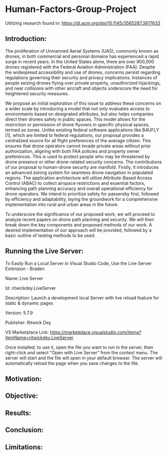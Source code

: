 # Human-Factors-Group-Project

Utilizing research found in: https://dl.acm.org/doi/10.1145/3565287.3617633

## Introduction: 

The proliferation of Unmanned Aerial Systems (UAS), commonly known as drones, in both commercial and personal domains has experienced a rapid surge in recent years. In the United States alone, there are over 900,000 drones registered with the Federal Aviation Administration (FAA). Despite the widespread accessibility and use of drones, concerns persist regarding regulations governing their security and privacy implications. Instances of people seizing drones flying over private property, unauthorized hijackings, and near collisions with other aircraft and objects underscore the need for heightened security measures. 

We propose an initial exploration of this issue to address these concerns on a wider scale by introducing a model that not only evaluates access to environments based on designated attributes, but also helps companies direct their drones safely in public spaces. This model allows for the restriction or permission of drone flyovers in specific physical spaces, termed as zones. Unlike existing federal software applications like B4UFLY [1], which are limited to federal regulations, our proposal provides a centralized source for all flight preferences of the average citizen. This ensures that drone operators cannot invade private areas without prior authorization, aligning with both FAA policies and property owner preferences. This is used to protect people who may be threatened by drone presence or other drone-related security concerns. The contributions of our proposal to human-drone security are manifold. Firstly, it introduces an advanced zoning system for seamless drone navigation in populated regions. The application architecture will utilize Attribute-Based Access Control (ABAC) to collect airspace restrictions and essential factors, enhancing path planning accuracy and overall operational efficiency for drone operators. We intend to prioritize safety for passersby first, followed by efficiency and adaptability, laying the groundwork for a comprehensive implementation into rural and urban areas in the future. 

To underscore the significance of our proposed work, we will proceed to analyze recent papers on drone path planning and security. We will then break down the key components and proposed methods of our work. A desired implementation of our approach will be provided, followed by a basic outline of testing methods to be used.  

## Running the Live Server:

To Easily Run a Local Server in Visual Studio Code, Use the Live Server Extension - Braden 

Name: Live Server

Id: ritwickdey.LiveServer

Description: Launch a development local Server with live reload feature for static & dynamic pages

Version: 5.7.9

Publisher: Ritwick Dey

VS Marketplace Link: https://marketplace.visualstudio.com/items?itemName=ritwickdey.LiveServer


Once installed, to use it, open the file you want to run in the server, then right-click and select "Open with Live Server" from the context menu. 
The server will start and the file will open in your default browser. 
The server will automatically reload the page when you save changes to the file.

## Motivation:

## Objective:

## Results:

## Conclusion:

## Limitations:

